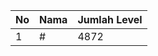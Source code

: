 | No | Nama            | Jumlah Level |
|----|-----------------|--------------|
| 1  | #    |    4872        |
